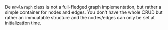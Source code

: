 De `KnwlGraph` class is not a full-fledged graph implementation, but rather a simple container for nodes and edges. You don't have the whole CRUD but rather an immuatable structure and the nodes/edges can only be set at initialization time.



